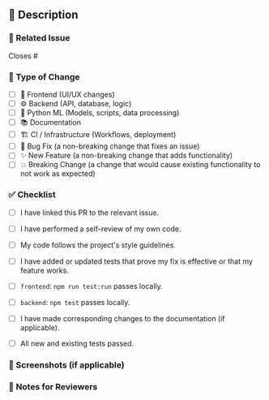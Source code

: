 ## 📝 Description

### 🔗 Related Issue
Closes #

### 🔄 Type of Change
- [ ] 🎨 Frontend (UI/UX changes)
- [ ] ⚙️ Backend (API, database, logic)
- [ ] 🧠 Python ML (Models, scripts, data processing)
- [ ] 📚 Documentation
- [ ] 🏗️ CI / Infrastructure (Workflows, deployment)
- [ ] 🐛 Bug Fix (a non-breaking change that fixes an issue)
- [ ] ✨ New Feature (a non-breaking change that adds functionality)
- [ ] 💥 Breaking Change (a change that would cause existing functionality to not work as expected)

### ✅ Checklist
- [ ] I have linked this PR to the relevant issue.
- [ ] I have performed a self-review of my own code.
- [ ] My code follows the project's style guidelines.
- [ ] I have added or updated tests that prove my fix is effective or that my feature works.
- [ ] `frontend`: `npm run test:run` passes locally.
- [ ] `backend`: `npm test` passes locally.
- [ ] I have made corresponding changes to the documentation (if applicable).
- [ ] All new and existing tests passed.


### 📸 Screenshots (if applicable)

### 💬 Notes for Reviewers